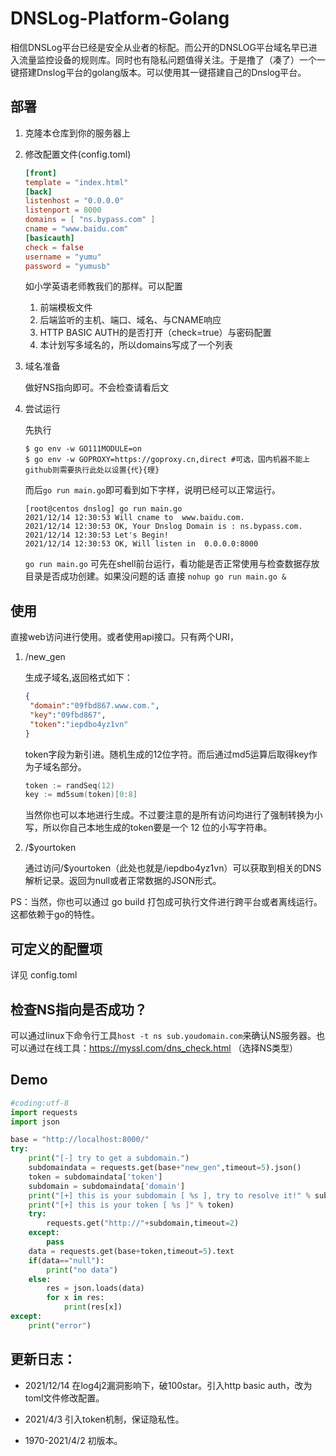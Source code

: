 # DNSLog-Platform-Golang

相信DNSLog平台已经是安全从业者的标配。而公开的DNSLOG平台域名早已进入流量监控设备的规则库。同时也有隐私问题值得关注。于是撸了（凑了）一个一键搭建Dnslog平台的golang版本。可以使用其一键搭建自己的Dnslog平台。

## 部署

1. 克隆本仓库到你的服务器上

2. 修改配置文件(config.toml)

   ```toml 
   [front]
   template = "index.html"
   [back]
   listenhost = "0.0.0.0"
   listenport = 8000
   domains = [ "ns.bypass.com" ]
   cname = "www.baidu.com"
   [basicauth]
   check = false
   username = "yumu"
   password = "yumusb"
   ```
   如小学英语老师教我们的那样。可以配置
   1. 前端模板文件
   2. 后端监听的主机、端口、域名、与CNAME响应
   3. HTTP BASIC AUTH的是否打开（check=true）与密码配置
   4. 本计划写多域名的，所以domains写成了一个列表

3. 域名准备

   做好NS指向即可。不会检查请看后文

4. 尝试运行


   先执行

   ```shell
   $ go env -w GO111MODULE=on
   $ go env -w GOPROXY=https://goproxy.cn,direct #可选，国内机器不能上github则需要执行此处以设置{代}{理}
   ```

   而后`go run main.go`即可看到如下字样，说明已经可以正常运行。

   ```shell
   [root@centos dnslog] go run main.go 
   2021/12/14 12:30:53 Will cname to  www.baidu.com.
   2021/12/14 12:30:53 OK, Your Dnslog Domain is : ns.bypass.com.
   2021/12/14 12:30:53 Let's Begin!
   2021/12/14 12:30:53 OK, Will listen in  0.0.0.0:8000
   ```
   `go run main.go` 可先在shell前台运行，看功能是否正常使用与检查数据存放目录是否成功创建。如果没问题的话 直接 `nohup go run main.go &`

## 使用

直接web访问进行使用。或者使用api接口。只有两个URI，

1. /new_gen

   生成子域名,返回格式如下：

   ```json
   {
   	"domain":"09fbd867.www.com.",
   	"key":"09fbd867",
   	"token":"iepdbo4yz1vn"
   }
   ```

   token字段为新引进。随机生成的12位字符。而后通过md5运算后取得key作为子域名部分。

   ```go
   token := randSeq(12)
   key := md5sum(token)[0:8]
   ```

   当然你也可以本地进行生成。不过要注意的是所有访问均进行了强制转换为小写，所以你自己本地生成的token要是一个 12 位的小写字符串。

2. /$yourtoken

   通过访问/$yourtoken（此处也就是/iepdbo4yz1vn）可以获取到相关的DNS解析记录。返回为null或者正常数据的JSON形式。


PS：当然，你也可以通过 go build 打包成可执行文件进行跨平台或者离线运行。这都依赖于go的特性。

## 可定义的配置项

详见 config.toml

## 检查NS指向是否成功？

可以通过linux下命令行工具`host -t ns sub.youdomain.com`来确认NS服务器。也可以通过在线工具：https://myssl.com/dns_check.html （选择NS类型）

## Demo

```python
#coding:utf-8
import requests
import json

base = "http://localhost:8000/"
try:
	print("[-] try to get a subdomain.")
	subdomaindata = requests.get(base+"new_gen",timeout=5).json()
	token = subdomaindata['token']
	subdomain = subdomaindata['domain']
	print("[+] this is your subdomain [ %s ], try to resolve it!" % subdomain)
	print("[+] this is your token [ %s ]" % token)
	try:
		requests.get("http://"+subdomain,timeout=2)
	except:
		pass
	data = requests.get(base+token,timeout=5).text
	if(data=="null"):
		print("no data")
	else:
		res = json.loads(data)
		for x in res:
			print(res[x])
except:
	print("error")
```

## 更新日志：


+ 2021/12/14 在log4j2漏洞影响下，破100star。引入http basic auth，改为toml文件修改配置。
+ 2021/4/3 引入token机制，保证隐私性。

+ 1970-2021/4/2 初版本。